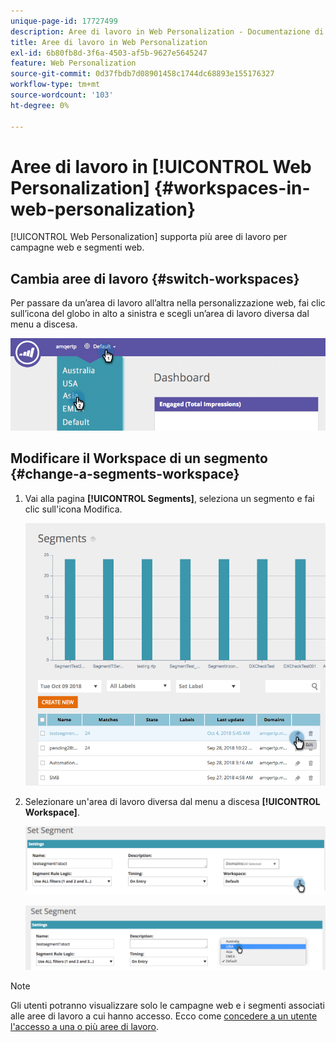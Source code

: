 ```yaml
---
unique-page-id: 17727499
description: Aree di lavoro in Web Personalization - Documentazione di Marketo - Documentazione del prodotto
title: Aree di lavoro in Web Personalization
exl-id: 6b80fb8d-3f6a-4503-af5b-9627e5645247
feature: Web Personalization
source-git-commit: 0d37fbdb7d08901458c1744dc68893e155176327
workflow-type: tm+mt
source-wordcount: '103'
ht-degree: 0%

---
```


# Aree di lavoro in [!UICONTROL Web Personalization] {#workspaces-in-web-personalization}

[!UICONTROL Web Personalization] supporta più aree di lavoro per campagne web e segmenti web.

## Cambia aree di lavoro {#switch-workspaces}

Per passare da un’area di lavoro all’altra nella personalizzazione web, fai clic sull’icona del globo in alto a sinistra e scegli un’area di lavoro diversa dal menu a discesa.

![](assets/ss7.png)

## Modificare il Workspace di un segmento {#change-a-segments-workspace}

1. Vai alla pagina **[!UICONTROL Segments]**, seleziona un segmento e fai clic sull&#39;icona Modifica.

   ![](assets/ss4.png)

1. Selezionare un&#39;area di lavoro diversa dal menu a discesa **[!UICONTROL Workspace]**.

   ![](assets/ss6.png)

   ![](assets/ss5.png)

>[!NOTE]
>
>Gli utenti potranno visualizzare solo le campagne web e i segmenti associati alle aree di lavoro a cui hanno accesso. Ecco come [concedere a un utente l&#39;accesso a una o più aree di lavoro](/help/marketo/product-docs/administration/workspaces-and-person-partitions/allow-user-access-to-a-workspace.md).
